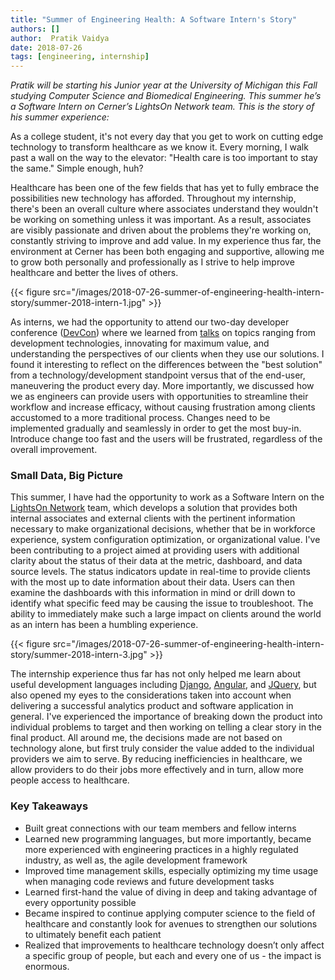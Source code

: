 ```yaml
---
title: "Summer of Engineering Health: A Software Intern's Story"
authors: []
author:  Pratik Vaidya
date: 2018-07-26
tags: [engineering, internship]
---
```


_Pratik will be starting his Junior year at the University of Michigan this Fall studying Computer Science and Biomedical Engineering. This summer he’s a Software Intern on Cerner’s LightsOn Network team. This is the story of his summer experience:_

As a college student, it's not every day that you get to work on cutting edge technology to transform healthcare as we know it. Every morning, I walk past a wall on the way to the elevator: "Health care is too important to stay the same." Simple enough, huh?

Healthcare has been one of the few fields that has yet to fully embrace the possibilities new technology has afforded. Throughout my internship, there's been an overall culture where associates understand they wouldn't be working on something unless it was important. As a result, associates are visibly passionate and driven about the problems they're working on, constantly striving to improve and add value. In my experience thus far, the environment at Cerner has been both engaging and supportive, allowing me to grow both personally and professionally as I strive to help improve healthcare and better the lives of others.

<!-- TODO: Center -->
{{< figure src="/images/2018-07-26-summer-of-engineering-health-intern-story/summer-2018-intern-1.jpg" >}}

As interns, we had the opportunity to attend our two-day developer conference ([DevCon](https://engineering.cerner.com/2013/08/devcon/)) where we learned from [talks](https://www.youtube.com/user/CernerEng/featured) on topics ranging from development technologies, innovating for maximum value, and understanding the perspectives of our clients when they use our solutions. I found it interesting to reflect on the differences between the "best solution" from a technology/development standpoint versus that of the end-user, maneuvering the product every day. More importantly, we discussed how we as engineers can provide users with opportunities to streamline their workflow and increase efficacy, without causing frustration among clients accustomed to a more traditional process. Changes need to be implemented gradually and seamlessly in order to get the most buy-in. Introduce change too fast and the users will be frustrated, regardless of the overall improvement.

### Small Data, Big Picture

This summer, I have had the opportunity to work as a Software Intern on the [LightsOn Network](https://www.cerner.com/solutions/lights-on-network) team, which develops a solution that provides both internal associates and external clients with the pertinent information necessary to make organizational decisions, whether that be in workforce experience, system configuration optimization, or organizational value. I've been contributing to a project aimed at providing users with additional clarity about the status of their data at the metric, dashboard, and data source levels. The status indicators update in real-time to provide clients with the most up to date information about their data. Users can then examine the dashboards with this information in mind or drill down to identify what specific feed may be causing the issue to troubleshoot. The ability to immediately make such a large impact on clients around the world as an intern has been a humbling experience.

<!-- TODO: Center -->
{{< figure src="/images/2018-07-26-summer-of-engineering-health-intern-story/summer-2018-intern-3.jpg" >}}

The internship experience thus far has not only helped me learn about useful development languages including [Django](https://www.djangoproject.com/), [Angular](https://angular.io/), and [JQuery](https://jquery.com/), but also opened my eyes to the considerations taken into account when delivering a successful analytics product and software application in general. I've experienced the importance of breaking down the product into individual problems to target and then working on telling a clear story in the final product. All around me, the decisions made are not based on technology alone, but first truly consider the value added to the individual providers we aim to serve. By reducing inefficiencies in healthcare, we allow providers to do their jobs more effectively and in turn, allow more people access to healthcare.

### Key Takeaways

* Built great connections with our team members and fellow interns
* Learned new programming languages, but more importantly, became more experienced with engineering practices in a highly regulated industry, as well as, the agile development framework
* Improved time management skills, especially optimizing my time usage when managing code reviews and future development tasks
* Learned first-hand the value of diving in deep and taking advantage of every opportunity possible
* Became inspired to continue applying computer science to the field of healthcare and constantly look for avenues to strengthen our solutions to ultimately benefit each patient
* Realized that improvements to healthcare technology doesn’t only affect a specific group of people, but each and every one of us - the impact is enormous.
